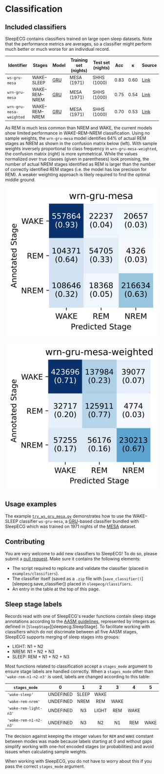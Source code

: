 # Classification

## Included classifiers
SleepECG contains classifiers trained on large open sleep datasets.
Note that the performance metrics are averages, so a classifier might perform much better or much worse for an individual record.

|Identifier|Stages|Model|Training set (nights)|Test set (nights)|Acc|κ|Source|
|-|-|-|-|-|-|-|-|
|`ws-gru-mesa`|WAKE–SLEEP|[GRU](https://en.wikipedia.org/wiki/Gated_recurrent_unit)|MESA (1971)|SHHS (1000)|0.83|0.60|[Link](https://github.com/cbrnr/sleepecg/blob/main/examples/classifiers/ws_gru_mesa.py)|
|`wrn-gru-mesa`|WAKE–REM–NREM|[GRU](https://en.wikipedia.org/wiki/Gated_recurrent_unit)|MESA (1971)|SHHS (1000)|0.75|0.54|[Link](https://github.com/cbrnr/sleepecg/blob/main/examples/classifiers/wrn_gru_mesa.py)|
|`wrn-gru-mesa-weighted`|WAKE–REM–NREM|[GRU](https://en.wikipedia.org/wiki/Gated_recurrent_unit)|MESA (1971)|SHHS (1000)|0.70|0.53|[Link](https://github.com/cbrnr/sleepecg/blob/main/examples/classifiers/wrn_gru_mesa_weighted.py)|

As REM is much less common than NREM and WAKE, the current models show limited performance in WAKE–REM–NREM classification.
Using no sample weights, the `wrn-gru-mesa` model identifies 64% of actual REM stages as NREM as shown in the confusion matrix below (left).
With sample weights inversely proportional to class frequency in `wrn-gru-mesa-weighted`, the confusion matrix (right) is more symmetrical.
While the values normalized over true classes (given in parentheses) look promising, the number of actual NREM stages identified as REM is larger than the number of correctly identified REM stages (i.e. the model has low precision for REM).
A weaker weighting approach is likely required to find the optimal middle ground.

![wrn-gru-mesa confusion matrix](./img/wrn-gru-mesa.svg)&nbsp;&nbsp;&nbsp;&nbsp;&nbsp;![wrn-gru-mesa-weighted confusion matrix](./img/wrn-gru-mesa-weighted.svg)


## Usage examples
The example [`try_ws_gru_mesa.py`](https://github.com/cbrnr/sleepecg/blob/main/examples/try_ws_gru_mesa.py) demonstrates how to use the WAKE–SLEEP classifier `ws-gru-mesa`, a [GRU](https://en.wikipedia.org/wiki/Gated_recurrent_unit)-based classifier bundled with SleepECG which was trained on 1971 nights of the [MESA](https://sleepdata.org/datasets/mesa/) dataset.


## Contributing
You are very welcome to add new classifiers to SleepECG!
To do so, please submit a [pull request](https://github.com/cbrnr/sleepecg/pulls).
Make sure it contains the following elements:

- The script required to replicate and validate the classifier (placed in `examples/classifiers`).
- The classifier itself (saved as a `.zip` file with [`save_classifier()`][sleepecg.save_classifier]) placed in `sleepecg/classifiers`.
- An entry in the table at the top of this page.


## Sleep stage labels
Records read with one of SleepECG's reader functions contain sleep stage annotations according to the [AASM guidelines](https://www.sleep.pitt.edu/wp-content/uploads/2020/03/The-AASM-Manual-for-Scoring-of-Sleep-and-Associated-Events-2007-.pdf), represented by integers as defined in [`SleepStage`][sleepecg.SleepStage].
To facilitate working with classifiers which do not discrimate between all five AASM stages, SleepECG supports merging of sleep stages into groups:

- LIGHT: N1 + N2
- NREM: N1 + N2 + N3
- SLEEP: REM + N1 + N2 + N3

Most functions related to classification accept a `stages_mode` argument to ensure stage labels are handled correctly. When a `stages_mode` other than `'wake-rem-n1-n2-n3'` is used, labels are changed according to this table:

|`stages_mode`          |0        |1    |2    |3   |4   |5   |
|-|:-:|:-:|:-:|:-:|:-:|:-:|
|`'wake-sleep'`         |UNDEFINED|SLEEP|WAKE |    |    |    |
|`'wake-rem-nrem'`      |UNDEFINED|NREM |REM  |WAKE|    |    |
|`'wake-rem-light-n3'`  |UNDEFINED|N3   |LIGHT|REM |WAKE|    |
|`'wake-rem-n1-n2-n3'`  |UNDEFINED|N3   |N2   |N1  |REM |WAKE|


The decision against keeping the integer values for `REM` and `WAKE` constant between modes was made because labels starting at 0 and without gaps simplify working with one-hot encoded stages (or probabilities) and avoid issues when calculating sample weights.

When working with SleepECG, you do not have to worry about this if you pass the correct `stages_mode` argument.

